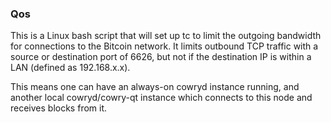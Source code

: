 ### Qos ###

This is a Linux bash script that will set up tc to limit the outgoing bandwidth for connections to the Bitcoin network. It limits outbound TCP traffic with a source or destination port of 6626, but not if the destination IP is within a LAN (defined as 192.168.x.x).

This means one can have an always-on cowryd instance running, and another local cowryd/cowry-qt instance which connects to this node and receives blocks from it.
